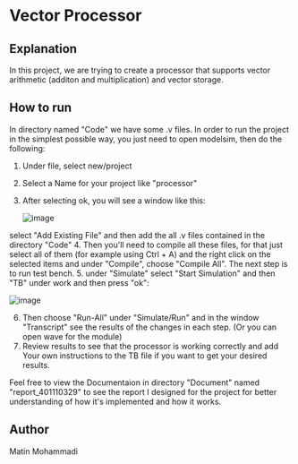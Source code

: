 # Vector Processor
## Explanation
In this project, we are trying to create a processor that supports vector arithmetic (additon and multiplication) and vector storage.

## How to run
In directory named "Code" we have some .v files. In order to run the project in the simplest possible way, you just need to open modelsim, then do the following:
1. Under file, select new/project
2. Select a Name for your project like "processor"
3. After selecting ok, you will see a window like this:
   
    ![image](https://github.com/matin0964/DSD/assets/119667054/f7a5751d-0dc3-440f-b22e-895ce9ad583f)

select "Add Existing File" and then add the all .v files contained in the directory "Code"
4. Then you'll need to compile all these files, for that just select all of them (for example using Ctrl + A) and the right click on the selected items and under "Compile", choose "Compile All".
The next step is to run test bench.
5. under "Simulate" select "Start Simulation" and then "TB" under work and then press "ok":

![image](https://github.com/matin0964/DSD/assets/119667054/5f3a5d46-08a9-4866-ac5d-18f734d1e2ac)

6. Then choose "Run-All" under "Simulate/Run" and in the window "Transcript" see the results of the changes in each step. (Or you can open wave for the module)
7. Review results to see that the processor is working correctly and add Your own instructions to the TB file if you want to get your desired results.

Feel free to view the Documentaion in directory "Document" named "report_401110329" to see the report I designed for the project for better understanding of how it's implemented and how it works.

## Author

Matin Mohammadi

